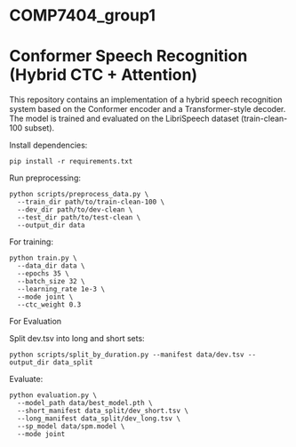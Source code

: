 # COMP7404_group1

# Conformer Speech Recognition (Hybrid CTC + Attention)

This repository contains an implementation of a hybrid speech recognition system based on the Conformer encoder and a Transformer-style decoder. The model is trained and evaluated on the LibriSpeech dataset (train-clean-100 subset).

Install dependencies:
```
pip install -r requirements.txt
```



Run preprocessing:

```
python scripts/preprocess_data.py \
  --train_dir path/to/train-clean-100 \
  --dev_dir path/to/dev-clean \
  --test_dir path/to/test-clean \
  --output_dir data
```

For training:
```
python train.py \
  --data_dir data \
  --epochs 35 \
  --batch_size 32 \
  --learning_rate 1e-3 \
  --mode joint \
  --ctc_weight 0.3
```
For Evaluation


Split dev.tsv into long and short sets:
```
python scripts/split_by_duration.py --manifest data/dev.tsv --output_dir data_split
```

Evaluate:
```
python evaluation.py \
  --model_path data/best_model.pth \
  --short_manifest data_split/dev_short.tsv \
  --long_manifest data_split/dev_long.tsv \
  --sp_model data/spm.model \
  --mode joint
```




